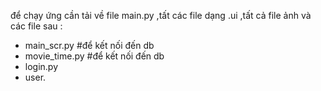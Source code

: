 để chạy ứng cần tải về file main.py ,tất các file dạng .ui ,tất cả file ảnh và các file sau :
+ main_scr.py #để kết nối đến db
+ movie_time.py #để kết nối đến db
+ login.py
+ user.
